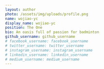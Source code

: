 ```yaml
---
layout: author
photo: /assets/img/uploads/profile.png
name: wojiao-yc
display_name: wojiao-yc
position: The One
bio: An oasis full of passion for badminton
github_username: github_username
# facebook_username: facebook_username
# twitter_username: twitter_username
# instagram_username: instagram_username
# linkedin_username: linkedin_username
# medium_username: medium_username
---
```


